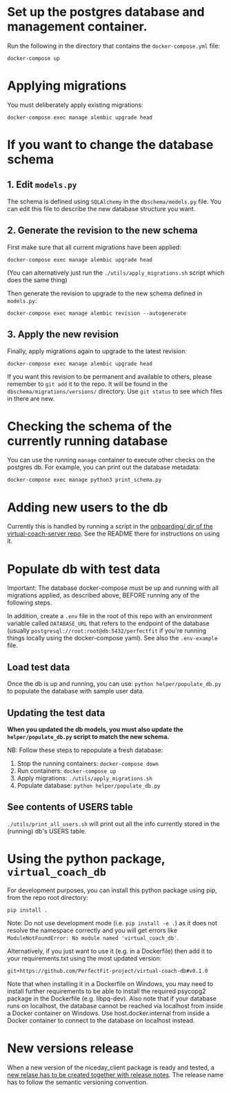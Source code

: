 # Set up the postgres database and management container.
Run the following in the directory that contains the `docker-compose.yml` file:
```
docker-compose up
```

# Applying migrations
You must deliberately apply existing migrations:
```
docker-compose exec manage alembic upgrade head
```

# If you want to change the database schema

## 1. Edit `models.py`
The schema is defined using `SQLAlchemy` in the `dbschema/models.py` file. You can edit this file to
describe the new database structure you want.

## 2. Generate the revision to the new schema

First make sure that all current migrations have been applied:
```
docker-compose exec manage alembic upgrade head
```
(You can alternatively just run the `./utils/apply_migrations.sh` script which does the same thing)

Then generate the revision to upgrade to the new schema defined in `models.py`:
```
docker-compose exec manage alembic revision --autogenerate
```

## 3. Apply the new revision

Finally, apply migrations again to upgrade to the latest revision:
```
docker-compose exec manage alembic upgrade head
```

If you want this revision to be permanent and available to others, please
remember to `git add` it to the repo. It will be found in the `dbschema/migrations/versions/`
directory. Use `git status` to see which files in there are new.


# Checking the schema of the currently running database
You can use the running `manage` container to execute other checks on the
postgres db. For example, you can print out the database metadata:
```
docker-compose exec manage python3 print_schema.py
```

# Adding new users to the db
Currently this is handled by running a script in the [onboarding/ dir of the virtual-coach-server repo](https://github.com/PerfectFit-project/virtual-coach-server/tree/main/onboarding). See the README there for instructions on using it.

# Populate db with test data
Important: The database docker-compose must be up and running with all migrations applied, as described above, 
BEFORE running any of the following steps.

In addition, create a `.env` file in the root of this repo with an environment variable called `DATABASE_URL`
that refers to the endpoint of the database (usually `postgresql://root:root@db:5432/perfectfit` if you're running things locally using the docker-compose yaml). 
See also the `.env-example` file.

## Load test data
Once the db is up and running, you can use:
`python helper/populate_db.py`
to populate the database with sample user data.

## Updating the test data
**When you updated the db models, you must also update the `helper/populate_db.py` script 
to match the new schema.**

NB: Follow these steps to repopulate a fresh database:
1. Stop the running containers: `docker-compose down`
2. Run containers: `docker-compose up`
3. Apply migrations: `./utils/apply_migrations.sh`
4. Populate database: `python helper/populate_db.py`

## See contents of USERS table
`./utils/print_all_users.sh` will print out all the info currently stored in the (running) db's USERS table.

# Using the python package, `virtual_coach_db`
For development purposes, you can install this python package using pip, from the repo root directory:
```
pip install .
```
Note: Do not use development mode (i.e. `pip install -e .`) as it does not resolve the namespace correctly and you will get errors like `ModuleNotFoundError: No module named 'virtual_coach_db'`.

Alternatively, if you just want to use it (e.g. in a Dockerfile) then add it to your requirements.txt using the most updated version:
```
git+https://github.com/PerfectFit-project/virtual-coach-db#v0.1.0
```

Note that when installing it in a Dockerfile on Windows, you may need to install further requirements to be able to install the required psycopg2 package in the Dockerfile (e.g. libpq-dev). Also note that if your database runs on localhost, the database cannot be reached via localhost from inside a Docker container on Windows. Use host.docker.internal from inside a Docker container to connect to the database on localhost instead.

# New versions release
When a new version of the niceday_client package is ready and tested, a [new relase has to be created together with release notes](https://docs.github.com/en/repositories/releasing-projects-on-github/managing-releases-in-a-repository). The release name has to follow the semantic versioning convention.
